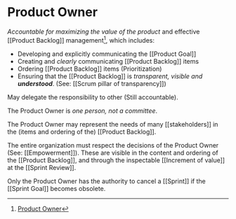 # Product Owner

_Accountable for maximizing the value of the product_ and effective [[Product Backlog]] management[^1], which includes:

- Developing and explicitly communicating the [[Product Goal]]
- Creating and _clearly_ communicating [[Product Backlog]] items
- Ordering [[Product Backlog]] items (Prioritization)
- Ensuring that the [[Product Backlog]] is _transparent, visible and **understood**_. (See: [[Scrum pillar of transparency]])

May delegate the responsibility to other (Still accountable).

The Product Owner is _one person, not a committee_. 

The Product Owner may represent the needs of many [[stakeholders]] in the (items and ordering of the) [[Product Backlog]].

The entire organization must respect the decisions of the Product Owner (See: [[Empowerment]]). These are visible in the content and ordering of the [[Product Backlog]], and through the inspectable [[Increment of value]] at the [[Sprint Review]].

Only the Product Owner has the authority to cancel a [[Sprint]] if the [[Sprint Goal]] becomes obsolete.

[^1]:[Product Owner](https://scrumguides.org/scrum-guide.html#product-owner)
